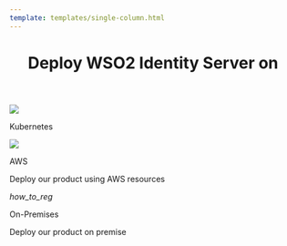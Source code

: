 ```yaml
---
template: templates/single-column.html
---
```


<link href="https://fonts.googleapis.com/icon?family=Material+Icons" rel="stylesheet" />

<div>
    <header>
        <h1>Deploy WSO2 Identity Server on</h1>
    </header>
    <div>
        <div class="content"> 
            <!-- begin card -->
            <div class="card" onclick="location.href='../../deploy/choose-your-provider';">
	              <div class="line"></div>
         	      <div class="icon">
                      <i class="material-icons md-20">
                         <img src="../../assets/img/deploy/k8s.png">
                      </i>
	              </div>
                <div class="card-content">
              	    <p class="title">Kubernetes</p>
                </div>
            </div>
            <!-- end card -->
            <!-- begin card -->
            <div class="card" onclick="location.href='../../deploy/aws';">
                <div class="line"></div>
                <div class="icon">
                      <i class="material-icons md-20">
                         <img src="../../assets/img/deploy/aws.png">
                      </i>
	              </div>
                <div class="card-content">
                    <p class="title">AWS</p>
                    <p class="hint">Deploy our product using AWS resources</p>
                </div>
            </div>
            <!-- end card -->
            <!-- begin card -->
            <div class="card" onclick="location.href='learn/adaptive-authentication/';">
                <div class="line"></div>
                <div class="icon">
                    <i class="material-icons md-36">how_to_reg</i>
                </div>
                <div class="card-content">
                    <p class="title">On-Premises</p>
                    <p class="hint">Deploy our product on premise</p>
                </div>
            </div>
</div>  
